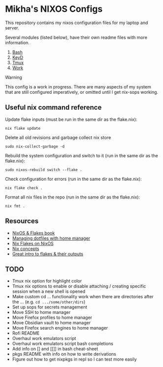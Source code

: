 # Mikha's NIXOS Configs
This repository contains my nixos configuration files for my laptop and server.

Several modules (listed below), have their own readme files with more information.
1. [Bash](modules/home-manager/bash/README.md)
1. [KeyD](modules/nixos/services/keyd/README.md)
1. [Tmux](modules/home-manager/tmux/README.md)
1. [Work](modules/home-manager/work/README.md)


> [!Warning]
> This config is a work in progress. There are many aspects of my system that are still configured imperatively, or omitted until I get nix-sops working.

## Useful nix command reference
Update flake inputs (must be run in the same dir as the flake.nix):
```
nix flake update
```
Delete all old revisions and garbage collect nix store
```
sudo nix-collect-garbage -d
```
Rebuild the system configuration and switch to it (run in the same dir as the flake.nix):
```
sudo nixos-rebuild switch --flake .
```
Check configuration for errors (run in the same dir as the flake.nix):
```
nix flake check .
```
Format all nix files in the repo (run in the same dir as the flake.nix):
```
nix fmt .
```

## Resources
- [NixOS & Flakes book](https://nixos-and-flakes.thiscute.world/)
- [Managing dotfiles with home manager](https://wiki.nixos.org/wiki/Home_Manager#Managing_your_dotfiles)
- [Nix Flakes on NixOS](https://nixos.wiki/wiki/flakes#Using_nix_flakes_with_NixOS)
- [Nix concepts](https://zero-to-nix.com/concepts/)
- [Great intro to flakes & their outputs](https://youtu.be/RoMArT8UCKM)

## TODO
- Tmux nix option for highlight color
- Tmux nix options to enable or disable attaching / creating specific session when a new shell is opened
- Make custom cd ... functionality work when there are directories after the ... (e.g. `cd .../some/other/dirs`)
- Set up sops for secrets management
- Move SSH to home manager
- Move Firefox profiles to home manager
- Move Obsidian vault to home manager
- Move Firefox search engines to home manager
- Rofi README
- Overhaul work emulators script
- Overhaul work emulators script bash completions
- Add info on [] and [[]] in bash cheat-sheet
- pkgs README with info on how to write derivations
- Figure out how to get nixpkgs in repl so I can test more easily